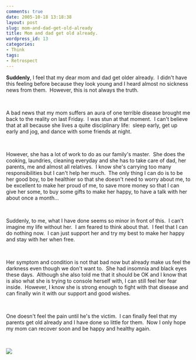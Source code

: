 ```yaml
---
comments: true
date: 2005-10-18 13:18:38
layout: post
slug: mom-and-dad-get-old-already
title: Mom and dad get old already.
wordpress_id: 13
categories:
- Think
tags:
- Retrospect
---
```


**Suddenly**, I feel that my dear mom and dad get older already.  I didn't have this feeling before because they look young and I heard almost no sickness news from them.  However, this is not always the truth.




 




A bad news that my mom suffers an aura of one terrible disease brought me back to the reality on last Friday.  I was stun at that moment.  I can't believe that at all because she lives a quite disciplinary life:  sleep early, get up early and jog, and dance with some friends at night. 




 




However, she has a lot of work to do as our family's master.  She does the cooking, laundries, cleaning everyday and she has to take care of dad, her parents, me and almost all relatives.  I know she's carrying too many responsibilities but I can't help her much.  The only thing I can do is to be her good boy, to be healthier so that she doesn't need to worry about me, to be excellent to make her proud of me, to save more money so that I can give her some, to buy some gifts to make her happy, to have a talk with her about once a month...




 




Suddenly, to me, what I have done seems so minor in front of this.  I can't imagine my life without her.  I am feared to think about that.  I feel that I can do nothing now.  I can just support her and try my best to make her happy and stay with her when free.




 




Her symptom and condition is not that bad now but already make us feel the darkness even though we don't want to.  She had insomnia and black eyes these days.  Although she also told me that it should be OK and I know that is also what she is trying to console herself with, I can still feel her fear inside.  However, I know she is strong enough to fight with that disease and can finally win it with our support and good wishes.




 




One doesn't feel the pain until he's the victim.  I can finally feel that my parents get old already and I have done so little for them.  Now I only hope my mom can recover soon and be happy and healthy again.




 

[![](http://blufiles.storage.live.com/y1mFL0R98ZOn9oan2XOOfPfb71ulwnxfli-2u6g4BN0BUoI8NISXXO3LzCFUQxZlfsoM72DZcklV1YOhb5zG25-OJrr20T118vOPMxUEQDkztXgF7Fbxi9hnUO9-_XT6kus6ohCJ59kDVw)](http://blufiles.storage.live.com/y1mFL0R98ZOn9oan2XOOfPfb71ulwnxfli-2u6g4BN0BUoI8NISXXO3LzCFUQxZlfsoM72DZcklV1YOhb5zG25-OJrr20T118vOw-LGrHovaYlO5orpSzlXnRG7M1mmH_O7YX9oPJ9M_o8)
